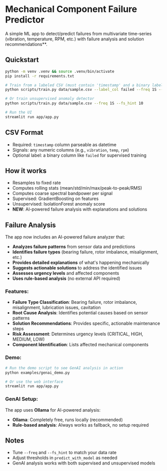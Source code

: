# Mechanical Component Failure Predictor

A simple ML app to detect/predict failures from multivariate time-series (vibration, temperature, RPM, etc.) with failure analysis and solution recommendations**.

## Quickstart

```bash
python -m venv .venv && source .venv/bin/activate
pip install -r requirements.txt

# Train from a labeled CSV (must contain 'timestamp' and a binary label, e.g., 'failed')
python scripts/train.py data/sample.csv --label_col failed --freq 1S --fs_hint 10

# Or train unsupervised anomaly detector
python scripts/train.py data/sample.csv --freq 1S --fs_hint 10

# Run the UI
streamlit run app/app.py
```

## CSV Format
- Required: `timestamp` column parseable as datetime
- Signals: any numeric columns (e.g., `vibration`, `temp`, `rpm`)
- Optional label: a binary column like `failed` for supervised training

## How it works
- Resamples to fixed rate
- Computes rolling stats (mean/std/min/max/peak-to-peak/RMS)
- Computes coarse spectral bandpower per signal
- Supervised: GradientBoosting on features
- Unsupervised: IsolationForest anomaly score
- **NEW**: AI-powered failure analysis with explanations and solutions

## Failure Analysis

The app now includes an AI-powered failure analyzer that:

- **Analyzes failure patterns** from sensor data and predictions
- **Identifies failure types** (bearing failure, rotor imbalance, misalignment, etc.)
- **Provides detailed explanations** of what's happening mechanically
- **Suggests actionable solutions** to address the identified issues
- **Assesses urgency levels** and affected components
- **Uses rule-based analysis** (no external API required)

### Features:
- **Failure Type Classification**: Bearing failure, rotor imbalance, misalignment, lubrication issues, cavitation
- **Root Cause Analysis**: Identifies potential causes based on sensor patterns
- **Solution Recommendations**: Provides specific, actionable maintenance steps
- **Risk Assessment**: Determines urgency levels (CRITICAL, HIGH, MEDIUM, LOW)
- **Component Identification**: Lists affected mechanical components

### Demo:
```bash
# Run the demo script to see GenAI analysis in action
python examples/genai_demo.py

# Or use the web interface
streamlit run app/app.py
```

### GenAI Setup:
The app uses **Ollama** for AI-powered analysis:
- **Ollama**: Completely free, runs locally (recommended)
- **Rule-based analysis**: Always works as fallback, no setup required


## Notes
- Tune `--freq` and `--fs_hint` to match your data rate
- Adjust thresholds in `predict_with_model` as needed
- GenAI analysis works with both supervised and unsupervised models 
